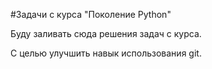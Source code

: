 #Задачи с курса "Поколение Python"

Буду заливать сюда решения задач с курса.

С целью улучшить навык использования git.